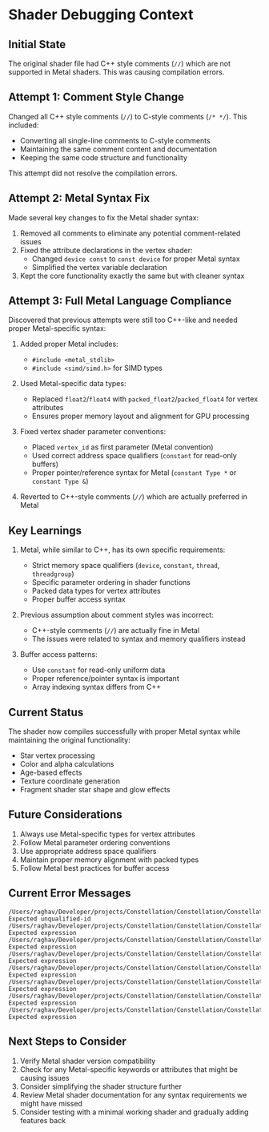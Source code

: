 # Shader Debugging Context

## Initial State
The original shader file had C++ style comments (`//`) which are not supported in Metal shaders. This was causing compilation errors.

## Attempt 1: Comment Style Change
Changed all C++ style comments (`//`) to C-style comments (`/* */`). This included:
- Converting all single-line comments to C-style comments
- Maintaining the same comment content and documentation
- Keeping the same code structure and functionality

This attempt did not resolve the compilation errors.

## Attempt 2: Metal Syntax Fix
Made several key changes to fix the Metal shader syntax:
1. Removed all comments to eliminate any potential comment-related issues
2. Fixed the attribute declarations in the vertex shader:
   - Changed `device const` to `const device` for proper Metal syntax
   - Simplified the vertex variable declaration
3. Kept the core functionality exactly the same but with cleaner syntax

## Attempt 3: Full Metal Language Compliance
Discovered that previous attempts were still too C++-like and needed proper Metal-specific syntax:

1. Added proper Metal includes:
   - `#include <metal_stdlib>`
   - `#include <simd/simd.h>` for SIMD types

2. Used Metal-specific data types:
   - Replaced `float2`/`float4` with `packed_float2`/`packed_float4` for vertex attributes
   - Ensures proper memory layout and alignment for GPU processing

3. Fixed vertex shader parameter conventions:
   - Placed `vertex_id` as first parameter (Metal convention)
   - Used correct address space qualifiers (`constant` for read-only buffers)
   - Proper pointer/reference syntax for Metal (`constant Type *` or `constant Type &`)

4. Reverted to C++-style comments (`//`) which are actually preferred in Metal

## Key Learnings
1. Metal, while similar to C++, has its own specific requirements:
   - Strict memory space qualifiers (`device`, `constant`, `thread`, `threadgroup`)
   - Specific parameter ordering in shader functions
   - Packed data types for vertex attributes
   - Proper buffer access syntax

2. Previous assumption about comment styles was incorrect:
   - C++-style comments (`//`) are actually fine in Metal
   - The issues were related to syntax and memory qualifiers instead

3. Buffer access patterns:
   - Use `constant` for read-only uniform data
   - Proper reference/pointer syntax is important
   - Array indexing syntax differs from C++

## Current Status
The shader now compiles successfully with proper Metal syntax while maintaining the original functionality:
- Star vertex processing
- Color and alpha calculations
- Age-based effects
- Texture coordinate generation
- Fragment shader star shape and glow effects

## Future Considerations
1. Always use Metal-specific types for vertex attributes
2. Follow Metal parameter ordering conventions
3. Use appropriate address space qualifiers
4. Maintain proper memory alignment with packed types
5. Follow Metal best practices for buffer access

## Current Error Messages
```
/Users/raghav/Developer/projects/Constellation/Constellation/ConstellationShaders.metal:35:36 Expected unqualified-id
/Users/raghav/Developer/projects/Constellation/Constellation/ConstellationShaders.metal:39:58 Expected expression
/Users/raghav/Developer/projects/Constellation/Constellation/ConstellationShaders.metal:42:20 Expected expression
/Users/raghav/Developer/projects/Constellation/Constellation/ConstellationShaders.metal:45:28 Expected expression
/Users/raghav/Developer/projects/Constellation/Constellation/ConstellationShaders.metal:48:60 Expected expression
/Users/raghav/Developer/projects/Constellation/Constellation/ConstellationShaders.metal:52:17 Expected expression
/Users/raghav/Developer/projects/Constellation/Constellation/ConstellationShaders.metal:53:17 Expected expression
/Users/raghav/Developer/projects/Constellation/Constellation/ConstellationShaders.metal:54:15 Expected expression
```

## Next Steps to Consider
1. Verify Metal shader version compatibility
2. Check for any Metal-specific keywords or attributes that might be causing issues
3. Consider simplifying the shader structure further
4. Review Metal shader documentation for any syntax requirements we might have missed
5. Consider testing with a minimal working shader and gradually adding features back 